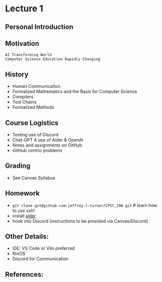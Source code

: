 # Lecture 1

## Personal Introduction

## Motivation
    AI Transforming World
    Computer Science Education Rapidly Changing

## History
- Human Communication
- Formalized Mathematics and the Basis for Computer Science
- Compilers
- Tool Chains
- Formalized Methods

## Course Logistics
- Testing use of Discord
- Chat-GPT 4 use of Aider & OpenAI
- Notes and assignments on GitHub
- GitHub centric problems

## Grading
- See Canvas Syllabus

## Homework
-  `git clone git@github.com:jeffrey-l-turner/CPSC_298.git` # learn how to use ssh!
-  install [aider](https://github.com/paul-gauthier/aider) 
- hook into Discord (instructions to be provided via Canvas/Discord)

## Other Details:
- IDE: VS Code or Vim preferred
- NixOS
- Discord for Communication

## References:

